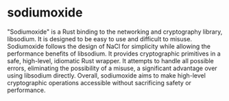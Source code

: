 # sodiumoxide

"Sodiumoxide" is a Rust binding to the networking and cryptography library, libsodium. It is designed to be easy to use and difficult to misuse. Sodiumoxide follows the design of NaCl for simplicity while allowing the performance benefits of libsodium. It provides cryptographic primitives in a safe, high-level, idiomatic Rust wrapper. It attempts to handle all possible errors, eliminating the possibility of a misuse, a significant advantage over using libsodium directly. Overall, sodiumoxide aims to make high-level cryptographic operations accessible without sacrificing safety or performance.